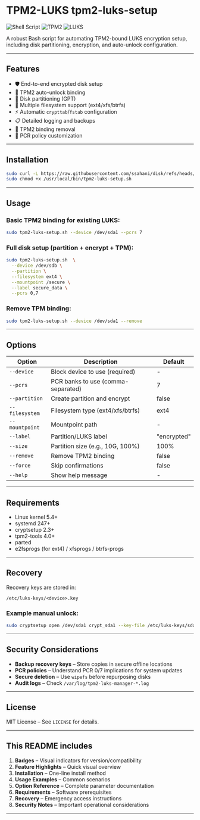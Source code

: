# TPM2-LUKS tpm2-luks-setup

![Shell Script](https://img.shields.io/badge/Shell_Script-5.0-green.svg)
![TPM2](https://img.shields.io/badge/TPM2-2.0-blue.svg)
![LUKS](https://img.shields.io/badge/LUKS-2.0-yellow.svg)

A robust Bash script for automating TPM2-bound LUKS encryption setup, including disk partitioning, encryption, and auto-unlock configuration.

---

## Features

- 🛡️ End-to-end encrypted disk setup  
- 🔐 TPM2 auto-unlock binding  
- 💽 Disk partitioning (GPT)  
- 🔧 Multiple filesystem support (ext4/xfs/btrfs)  
- ⚡ Automatic `crypttab`/`fstab` configuration  
- 📋 Detailed logging and backups  
- 🔄 TPM2 binding removal  
- 🧩 PCR policy customization  

---

## Installation

```bash
sudo curl -L https://raw.githubusercontent.com/ssahani/disk/refs/heads/main/tpm2-luks-setup.sh -o /usr/local/bin/tpm2-luks-setup.sh 
sudo chmod +x /usr/local/bin/tpm2-luks-setup.sh
```

---

## Usage

### Basic TPM2 binding for existing LUKS:

```bash
sudo tpm2-luks-setup.sh --device /dev/sda1 --pcrs 7
```

### Full disk setup (partition + encrypt + TPM):

```bash
sudo tpm2-luks-setup.sh  \
  --device /dev/sdb \
  --partition \
  --filesystem ext4 \
  --mountpoint /secure \
  --label secure_data \
  --pcrs 0,7
```

### Remove TPM binding:

```bash
sudo tpm2-luks-setup.sh --device /dev/sda1 --remove
```

---

## Options

| Option         | Description                                 | Default       |
|----------------|---------------------------------------------|---------------|
| `--device`     | Block device to use (required)              | -             |
| `--pcrs`       | PCR banks to use (comma-separated)          | 7             |
| `--partition`  | Create partition and encrypt                | false         |
| `--filesystem` | Filesystem type (ext4/xfs/btrfs)            | ext4          |
| `--mountpoint` | Mountpoint path                             | -             |
| `--label`      | Partition/LUKS label                        | "encrypted"   |
| `--size`       | Partition size (e.g., 10G, 100%)            | 100%          |
| `--remove`     | Remove TPM2 binding                         | false         |
| `--force`      | Skip confirmations                          | false         |
| `--help`       | Show help message                           | -             |

---

## Requirements

- Linux kernel 5.4+  
- systemd 247+  
- cryptsetup 2.3+  
- tpm2-tools 4.0+  
- parted  
- e2fsprogs (for ext4) / xfsprogs / btrfs-progs  

---

## Recovery

Recovery keys are stored in:

```
/etc/luks-keys/<device>.key
```

### Example manual unlock:

```bash
sudo cryptsetup open /dev/sda1 crypt_sda1 --key-file /etc/luks-keys/sda1.key
```

---

## Security Considerations

- **Backup recovery keys** – Store copies in secure offline locations  
- **PCR policies** – Understand PCR 0/7 implications for system updates  
- **Secure deletion** – Use `wipefs` before repurposing disks  
- **Audit logs** – Check `/var/log/tpm2-luks-manager-*.log`  

---

## License

MIT License – See `LICENSE` for details.

---

## This README includes

1. **Badges** – Visual indicators for version/compatibility  
2. **Feature Highlights** – Quick visual overview  
3. **Installation** – One-line install method  
4. **Usage Examples** – Common scenarios  
5. **Option Reference** – Complete parameter documentation  
6. **Requirements** – Software prerequisites  
7. **Recovery** – Emergency access instructions  
8. **Security Notes** – Important operational considerations  

---
